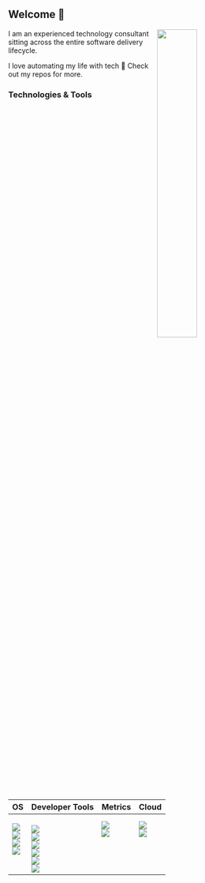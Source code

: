## Welcome 👋

<div>
  <img align="right" width="40%" src="https://github-readme-stats.vercel.app/api/top-langs/?username=craig-harvey&size_weight=0.5&count_weight=0.5&theme=radical">
</div>

I am an experienced technology consultant sitting across the entire software delivery lifecycle.

I love automating my life with tech 🤖  Check out my repos for more.

### Technologies & Tools

|OS| Developer Tools | Metrics | Cloud| 
|---|---|---|---|
|![](https://img.shields.io/badge/.-Linux-informational?style=flat&logo=linux&logoColor=white&color=2bbc8a) <br>![](https://img.shields.io/badge/.-Windows-informational?style=flat&logo=windows&logoColor=white&color=2bbc8a)<br>![](https://img.shields.io/badge/.-Bash-informational?style=flat&logo=gnu-bash&logoColor=white&color=2bbc8a)<br>![](https://img.shields.io/badge/.-Powershell-informational?style=flat&logo=gnu-bash&logoColor=white&color=2bbc8a)<br><BR>| <br>![](https://img.shields.io/badge/.-Java-informational?style=flat&logo=coffeescript&logoColor=white&color=2bbc8a)<br>![](https://img.shields.io/badge/.-JavaScript-informational?style=flat&logo=javascript&logoColor=white&color=2bbc8a)<br>![](https://img.shields.io/badge/.-Docker-informational?style=flat&logo=docker&logoColor=white&color=2bbc8a)<br>![](https://img.shields.io/badge/.-Jenkins-informaional?style=flat&logo=jenkins&logoColor=white&color=2bbc8a)<br>![](https://img.shields.io/badge/.-Bitbucket-informaional?style=flat&logo=bitbucket&logoColor=white&color=2bbc8a)<br>![](https://img.shields.io/badge/.-Github-informaional?style=flat&logo=github&logoColor=white&color=2bbc8a) | ![](https://img.shields.io/badge/.-Grafana-informaional?style=flat&logo=grafana&logoColor=white&color=2bbc8a) <br> ![](https://img.shields.io/badge/.-InfluxDB-informaional?style=flat&logo=InfluxDB&logoColor=white&color=2bbc8a) <br><br><br><br>| ![](https://img.shields.io/badge/.-AWS-informational?style=flat&logo=cloud&logoColor=white&color=2bbc8a)<br>![](https://img.shields.io/badge/.-Azure-informational?style=flat&logo=azure&logoColor=white&color=2bbc8a) <br><br><br><br>|


<!--
**craig-harvey/craig-harvey** is a ✨ _special_ ✨ repository because its `README.md` (this file) appears on your GitHub profile.

Here are some ideas to get you started:

- 🔭 I’m currently working on ...
- 🌱 I’m currently learning ...
- 👯 I’m looking to collaborate on ...
- 🤔 I’m looking for help with ...
- 💬 Ask me about ...
- 📫 How to reach me: ...
- 😄 Pronouns: ...
- ⚡ Fun fact: ...
-->
